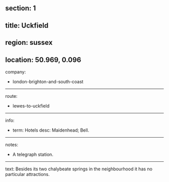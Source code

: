 section: 1
----
title: Uckfield
----
region: sussex
----
location: 50.969, 0.096
----
company:
- london-brighton-and-south-coast
----
route:
- lewes-to-uckfield
----
info:
- term: Hotels
  desc: Maidenhead; Bell.
----
notes:
- A telegraph station.
----
text: Besides its two chalybeate springs in the neighbourhood it has no particular attractions.
